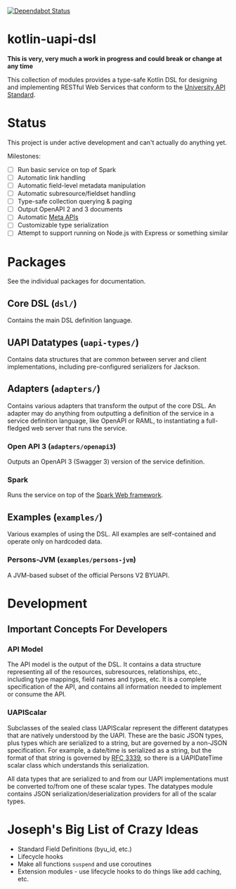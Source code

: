 [![Dependabot Status](https://api.dependabot.com/badges/status?host=github&repo=byu-oit/kotlin-uapi)](https://dependabot.com)

# kotlin-uapi-dsl

**This is very, very much a work in progress and could break or change at any time**

This collection of modules provides a type-safe Kotlin DSL for designing and implementing RESTful Web Services that conform to the
[University API Standard](https://github.com/byu-oit/UAPI-Specification).

# Status

This project is under active development and can't actually do anything yet.

Milestones:

- [ ] Run basic service on top of Spark
- [ ] Automatic link handling
- [ ] Automatic field-level metadata manipulation
- [ ] Automatic subresource/fieldset handling
- [ ] Type-safe collection querying & paging
- [ ] Output OpenAPI 2 and 3 documents
- [ ] Automatic [Meta APIs](https://github.com/byu-oit/UAPI-Specification/blob/master/University%20API%20Specification.md#80-meta-data-sets-and-apis)
- [ ] Customizable type serialization
- [ ] Attempt to support running on Node.js with Express or something similar

# Packages

See the individual packages for documentation.

## Core DSL (`dsl/`)

Contains the main DSL definition language.

## UAPI Datatypes (`uapi-types/`)

Contains data structures that are common between server and client implementations, including pre-configured serializers
for Jackson.

## Adapters (`adapters/`)

Contains various adapters that transform the output of the core DSL. An adapter may do anything from outputting a definition
of the service in a service definition language, like OpenAPI or RAML, to instantiating a full-fledged web server that 
runs the service.

### Open API 3 (`adapters/openapi3`)

Outputs an OpenAPI 3 (Swagger 3) version of the service definition.

### Spark

Runs the service on top of the [Spark Web framework](sparkjava.com).


## Examples (`examples/`)

Various examples of using the DSL. All examples are self-contained and operate only on hardcoded data.

### Persons-JVM (`examples/persons-jvm`)

A JVM-based subset of the official Persons V2 BYUAPI.

# Development

## Important Concepts For Developers

### API Model

The API model is the output of the DSL. It contains a data structure representing all of the resources, subresources, relationships, etc., including type mappings, field names and types, etc.  It is a complete specification of the API, and contains all information needed to implement or consume the API.

### UAPIScalar

Subclasses of the sealed class UAPIScalar represent the different datatypes that are natively understood by the UAPI.  These are the basic JSON types, plus types which are serialized to a string, but are governed by a non-JSON specification. For example, a date/time is serialized as a string, but the format of that string is governed by [RFC 3339](https://tools.ietf.org/html/rfc3339), so there is a UAPIDateTime scalar class which understands this serialization.

All data types that are serialized to and from our UAPI implementations must be converted to/from one of these scalar types. The datatypes module contains JSON serialization/deserialization providers for all of the scalar types.

# Joseph's Big List of Crazy Ideas

* Standard Field Definitions (byu_id, etc.)
* Lifecycle hooks
* Make all functions `suspend` and use coroutines
* Extension modules - use lifecycle hooks to do things like add caching, etc.
